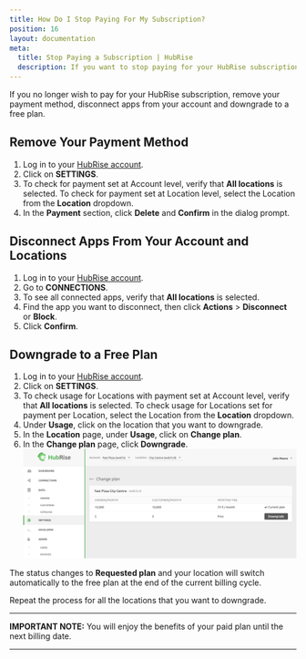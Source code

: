 ```yaml
---
title: How Do I Stop Paying For My Subscription?
position: 16
layout: documentation
meta:
  title: Stop Paying a Subscription | HubRise
  description: If you want to stop paying for your HubRise subscription, remove your payment method, disconnect apps from your account and downgrade to a free plan.
---
```


If you no longer wish to pay for your HubRise subscription, remove your payment method, disconnect apps from your account and downgrade to a free plan.

## Remove Your Payment Method

1. Log in to your [HubRise account](https://manager.hubrise.com/login).
1. Click on **SETTINGS**.
1. To check for payment set at Account level, verify that **All locations** is selected. To check for payment set at Location level, select the Location from the **Location** dropdown.
1. In the **Payment** section, click **Delete** and **Confirm** in the dialog prompt.

## Disconnect Apps From Your Account and Locations

1. Log in to your [HubRise account](https://manager.hubrise.com/login).
1. Go to **CONNECTIONS**.
1. To see all connected apps, verify that **All locations** is selected.
1. Find the app you want to disconnect, then click **Actions** > **Disconnect** or **Block**.
1. Click **Confirm**.

## Downgrade to a Free Plan

1. Log in to your [HubRise account](https://manager.hubrise.com/login).
1. Click on **SETTINGS**.
1. To check usage for Locations with payment set at Account level, verify that **All locations** is selected. To check usage for Locations set for payment per Location, select the Location from the **Location** dropdown.
1. Under **Usage**, click on the location that you want to downgrade.
1. In the **Location** page, under **Usage**, click on **Change plan**.
1. In the **Change plan** page, click **Downgrade**.
   ![Downgrade your HubRise location to a free plan](../../images/070-en-downgrade-plan.png)

The status changes to **Requested plan** and your location will switch automatically to the free plan at the end of the current billing cycle.

Repeat the process for all the locations that you want to downgrade.

---

**IMPORTANT NOTE:** You will enjoy the benefits of your paid plan until the next billing date.

---
